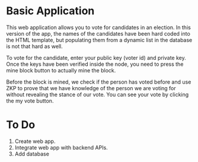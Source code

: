 # Basic Application

This web application allows you to vote for candidates in an election. In this version of the app, the names of the candidates have been hard coded into the HTML template, but populating them from a dynamic list in the database is not that hard as well.

To vote for the candidate, enter your public key (voter id) and private key. Once the keys have been verified inside the node, you need to press the mine block button to actually mine the block. 

Before the block is mined, we check if the person has voted before and use ZKP to prove that we have knowledge of the person we are voting for without revealing the stance of our vote. You can see your vote by clicking the my vote button.

# To Do

1. Create web app. 
2. Integrate web app with backend APIs.
3. Add database

